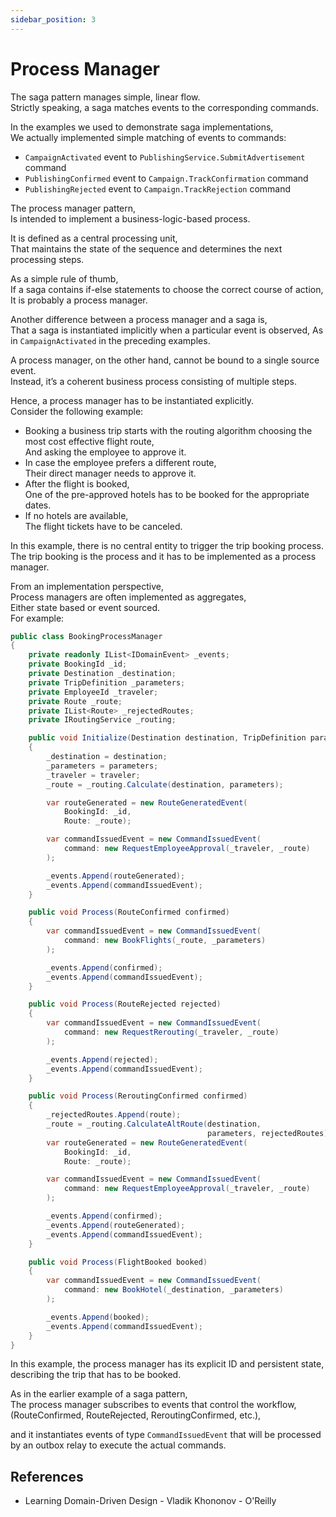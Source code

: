 ```yaml
---
sidebar_position: 3
---
```


# Process Manager

The saga pattern manages simple, linear flow.  
Strictly speaking, a saga matches events to the corresponding commands.

In the examples we used to demonstrate saga implementations,  
We actually implemented simple matching of events to commands:

- `CampaignActivated` event to `PublishingService.SubmitAdvertisement` command
- `PublishingConfirmed` event to `Campaign.TrackConfirmation` command
- `PublishingRejected` event to `Campaign.TrackRejection` command

The process manager pattern,  
Is intended to implement a business-logic-based process.

It is defined as a central processing unit,  
That maintains the state of the sequence and determines the next processing steps.

As a simple rule of thumb,  
If a saga contains if-else statements to choose the correct course of action,  
It is probably a process manager.

Another difference between a process manager and a saga is,  
That a saga is instantiated implicitly when a particular event is observed,
As in `CampaignActivated` in the preceding examples.

A process manager, on the other hand, cannot be bound to a single source event.  
Instead, it’s a coherent business process consisting of multiple steps.

Hence, a process manager has to be instantiated explicitly.  
Consider the following example:

- Booking a business trip starts with the routing algorithm choosing the most cost effective flight route,  
  And asking the employee to approve it.
- In case the employee prefers a different route,  
  Their direct manager needs to approve it.
- After the flight is booked,  
  One of the pre-approved hotels has to be booked for the appropriate dates.
- If no hotels are available,  
  The flight tickets have to be canceled.

In this example, there is no central entity to trigger the trip booking process.  
The trip booking is the process and it has to be implemented as a process manager.

From an implementation perspective,  
Process managers are often implemented as aggregates,  
Either state based or event sourced.  
For example:

```cs
public class BookingProcessManager
{
    private readonly IList<IDomainEvent> _events;
    private BookingId _id;
    private Destination _destination;
    private TripDefinition _parameters;
    private EmployeeId _traveler;
    private Route _route;
    private IList<Route> _rejectedRoutes;
    private IRoutingService _routing;

    public void Initialize(Destination destination, TripDefinition parameters, EmployeeId traveler)
    {
        _destination = destination;
        _parameters = parameters;
        _traveler = traveler;
        _route = _routing.Calculate(destination, parameters);

        var routeGenerated = new RouteGeneratedEvent(
            BookingId: _id,
            Route: _route);

        var commandIssuedEvent = new CommandIssuedEvent(
            command: new RequestEmployeeApproval(_traveler, _route)
        );

        _events.Append(routeGenerated);
        _events.Append(commandIssuedEvent);
    }

    public void Process(RouteConfirmed confirmed)
    {
        var commandIssuedEvent = new CommandIssuedEvent(
            command: new BookFlights(_route, _parameters)
        );

        _events.Append(confirmed);
        _events.Append(commandIssuedEvent);
    }

    public void Process(RouteRejected rejected)
    {
        var commandIssuedEvent = new CommandIssuedEvent(
            command: new RequestRerouting(_traveler, _route)
        );

        _events.Append(rejected);
        _events.Append(commandIssuedEvent);
    }

    public void Process(ReroutingConfirmed confirmed)
    {
        _rejectedRoutes.Append(route);
        _route = _routing.CalculateAltRoute(destination,
                                            parameters, rejectedRoutes);
        var routeGenerated = new RouteGeneratedEvent(
            BookingId: _id,
            Route: _route);

        var commandIssuedEvent = new CommandIssuedEvent(
            command: new RequestEmployeeApproval(_traveler, _route)
        );

        _events.Append(confirmed);
        _events.Append(routeGenerated);
        _events.Append(commandIssuedEvent);
    }

    public void Process(FlightBooked booked)
    {
        var commandIssuedEvent = new CommandIssuedEvent(
            command: new BookHotel(_destination, _parameters)
        );

        _events.Append(booked);
        _events.Append(commandIssuedEvent);
    }
}
```

In this example, the process manager has its explicit ID and persistent state,
describing the trip that has to be booked.

As in the earlier example of a saga pattern,  
The process manager subscribes to events that control the workflow,
(RouteConfirmed, RouteRejected, ReroutingConfirmed, etc.),

and it instantiates events of type `CommandIssuedEvent` that will be processed by an outbox relay to execute the actual commands.

## References

- Learning Domain-Driven Design - Vladik Khononov - O'Reilly

